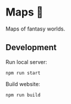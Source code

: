# Maps 🗻

Maps of fantasy worlds.

## Development

Run local server:
```
npm run start
```

Build website:
```
npm run build
```